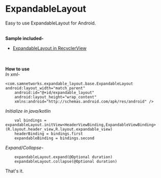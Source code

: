 # ExpandableLayout
Easy to use ExpandableLayout for Android.

<br><b>Sample included-</b>
<ul>
<li>
    <a href="https://github.com/sourabhgupta811/ExpandableLayout/blob/master/app/src/main/java/com/samnetworks/expandablelayout/RecyclerViewAdapter.kt">ExpandableLayout in RecyclerView</a>
</li></ul><br><br>
<b>How to use</b><br>
<i>In xml-</i>

```
<com.samnetworks.expandable_layout.base.ExpandableLayout android:layout_width="match_parent"
    android:id="@+id/expandable_layout"
    android:layout_height="wrap_content"
    xmlns:android="http://schemas.android.com/apk/res/android" />
```

<i>Initialize in java/kotlin</i>

```
    val bindings = expandableLayout.initView<HeaderViewBinding,ExpandableViewBinding>(R.layout.header_view,R.layout.expandable_view)
    headerBinding = bindings.first
    expandableBinding = bindings.second
```

<i>Expand/Collapse-</i>

```
    expandableLayout.expand(@Optional duration)
    expandableLayout.collapse(@Optional duration)
```

That's it.
